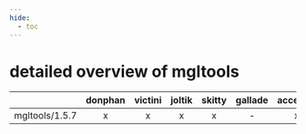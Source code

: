```yaml
---
hide:
  - toc
---
```


detailed overview of mgltools
=============================

| |donphan|victini|joltik|skitty|gallade|accelgor|swalot|doduo|
| :---: | :---: | :---: | :---: | :---: | :---: | :---: | :---: | :---: |
|mgltools/1.5.7|x|x|x|x|-|x|x|x|
